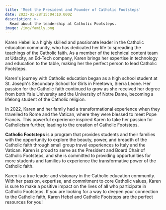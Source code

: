 ```yaml
---
title: 'Meet the President and Founder of Catholic Footsteps'
date: 2023-01-28T15:04:10.000Z
description: >-
  Read about the leadership at Catholic Footsteps.
image: /img/family.png
---
```


Karen Hebel is a highly skilled and passionate leader in the Catholic education community, who has dedicated her life to spreading the teachings of the Catholic faith. As a member of the technical content team at Udacity, an Ed-Tech company, Karen brings her expertise in technology and education to the table, making her the perfect person to lead Catholic Footsteps.

Karen's journey with Catholic education began as a high school student at St. Joseph's Secondary School for Girls in Freetown, Sierra Leone. Her passion for the Catholic faith continued to grow as she received her degree from both Yale University and the University of Notre Dame, becoming a lifelong student of the Catholic religion.

In 2022, Karen and her family had a transformational experience when they travelled to Rome and the Vatican, where they were blessed to meet Pope Francis. This powerful experience inspired Karen to take her passion for Catholicism further, leading to the creation of Catholic Footsteps.

**Catholic Footsteps** is a program that provides students and their families with the opportunity to explore the beauty, power, and breadth of the Catholic faith through small group travel experiences to Italy and the Vatican. Karen is proud to serve as the President and Board Chair of Catholic Footsteps, and she is committed to providing opportunities for more students and families to experience the transformative power of the Catholic faith.

Karen is a true leader and visionary in the Catholic education community. With her passion, expertise, and commitment to core Catholic values, Karen is sure to make a positive impact on the lives of all who participate in Catholic Footsteps. If you are looking for a way to deepen your connection to the Catholic faith, Karen Hebel and Catholic Footsteps are the perfect resources for you!
